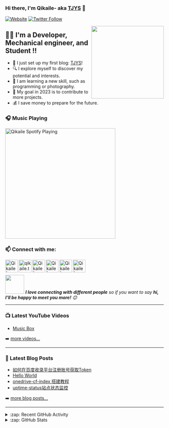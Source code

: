 ### Hi there, I'm Qikaile- aka [TJYS][website] 👋

[![Website](https://img.shields.io/website?label=qikaile.tk&style=for-the-badge&url=https%3A%2F%2Fcodestackr.com)](https://qikaile.tk)
[![Twitter Follow](https://img.shields.io/twitter/follow/qikaile?color=1DA1F2&logo=twitter&style=for-the-badge)](https://twitter.com/intent/follow?original_referer=https%3A%2F%2Fgithub.com%2FcodeSTACKr&screen_name=qikaile)

<img align='right' src="https://media.giphy.com/media/gmNQVk8XaICriNl4cK/giphy.gif" width="230">

## 👨‍💻 I'm a Developer, Mechanical engineer, and Student !!

- 🔭 I just set up my first blog: [TJYS][website]!
- 🔍 I explore myself to discover my potential and interests.
- 🌱 I am learning a new skill, such as programming or photography.
- 🎯 My goal in 2023 is to contribute to more projects.
- 💰 I save money to prepare for the future.


### 🎧 Music Playing 

[<img src="https://spotify.tjys.ml/api/spotify" alt="Qikaile Spotify Playing" width="350" />](https://open.spotify.com/user/nalvfc5s1w552zttp8r4ya8jp)

### :mailbox: Connect with me:
[<img align="left" alt="Qikaile | Gmail" width="40px" src="https://img.icons8.com/bubbles/50/000000/gmail.png" />][gmail]
[<img align="left" alt="qikaile.tk" width="40px" src="https://img.icons8.com/bubbles/50/000000/globe.png" />][website]
[<img align="left" alt="Qikaile | YouTube" width="40px" src="https://img.icons8.com/bubbles/50/000000/youtube.png" />][youtube]
[<img align="left" alt="Qikaile | Facebook" width="40px" src="https://img.icons8.com/bubbles/50/000000/facebook.png" />][facebook]
[<img align="left" alt="Qikaile | Twitter" width="40px" src="https://img.icons8.com/bubbles/50/000000/twitter-squared.png" />][twitter]
[<img align="left" alt="Qikaile | Instagram" width="40px" src="https://img.icons8.com/bubbles/50/000000/instagram.png" />][instagram]

<br />
<br />


<img src="https://media.giphy.com/media/LnQjpWaON8nhr21vNW/giphy.gif" width="60"> <em><b>I love connecting with different people</b> so if you want to say <b>hi, I'll be happy to meet you more!</b> 😊</em>

---

### 📺 Latest YouTube Videos

<!-- YOUTUBE:START -->
- [Music Box](https://www.youtube.com/watch?v=0iHvQjwq3x8)
<!-- YOUTUBE:END -->

➡️ [more videos...](https://youtube.com/channel/UCCY24D6Az4xT2XUHpqjHMpg)

---

### 📕 Latest Blog Posts

<!-- BLOG-POST-LIST:START -->
- [如何在百度收录平台注册账号获取Token](https://qikaile.tk/baidu-token.html)
- [Hello World](https://qikaile.tk/hello-world.html)
- [onedrive-cf-index 搭建教程](https://qikaile.tk/onedrive-cf-index-tutorial.html)
- [uptime-status站点状态监控](https://qikaile.tk/uptime-status.html)
<!-- BLOG-POST-LIST:END -->

➡️ [more blog posts...](https://www.qikaile.tk)

---
<details>
  <summary>:zap: Recent GitHub Activity</summary>
  
<!--START_SECTION:activity-->
1. 🎉 Merged PR [#1](https://github.com/Qikaile/Python-100-Days/pull/1) in [Qikaile/Python-100-Days](https://github.com/Qikaile/Python-100-Days)
2. 💪 Opened PR [#1](https://github.com/Qikaile/Python-100-Days/pull/1) in [Qikaile/Python-100-Days](https://github.com/Qikaile/Python-100-Days)
3. 🎉 Merged PR [#1](https://github.com/Qikaile/OneManager-php/pull/1) in [Qikaile/OneManager-php](https://github.com/Qikaile/OneManager-php)
4. 💪 Opened PR [#1](https://github.com/Qikaile/OneManager-php/pull/1) in [Qikaile/OneManager-php](https://github.com/Qikaile/OneManager-php)
5. 💪 Opened PR [#51](https://github.com/js-cool/js.cool/pull/51) in [js-cool/js.cool](https://github.com/js-cool/js.cool)
<!--END_SECTION:activity-->

</details>
<details>
  <summary>:zap: GitHub Stats</summary>

<img height="180em" src="https://github-readme-stats.tjys.ml/api?username=qikaile&show_icons=true&hide_border=true" />
<img height="180em" src="https://github-readme-stats.tjys.ml/api/top-langs/?username=qikaile&exclude_repo=KNN-Image-Classification&show_icons=true&hide_border=true&layout=compact&langs_count=8"/>
<p><img align="center" src="https://github-readme-streak-stats.herokuapp.com/?user=qikaile&" alt="qikaile" /></p>
</details>

[website]: https://blog.qikaile.tk
[gmail]: mailto:admin@qikaile.tk
[facebook]: https://facebook.com/qikaile
[twitter]: https://twitter.com/qikaile
[youtube]: https://youtube.com/channel/UCCY24D6Az4xT2XUHpqjHMpg
[instagram]: https://instagram.com/qkailei
